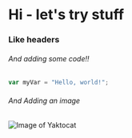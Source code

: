 # Hi - let's try stuff
### Like headers

###### And adding some code!!
``` javascript
var myVar = "Hello, world!";
```

###### And Adding an image
![Image of Yaktocat](https://octodex.github.com/images/yaktocat.png)

